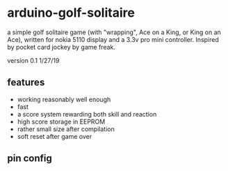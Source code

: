 # arduino-golf-solitaire
a simple golf solitaire game (with "wrapping", Ace on a King, or King on an Ace), written for nokia 5110 display and a 3.3v pro mini controller. Inspired by pocket card jockey by game freak.

version 0.1 
1/27/19

## features
* working reasonably well enough
* fast
* a score system rewarding both skill and reaction
* high score storage in EEPROM
* rather small size after compilation
* soft reset after game over

## pin config

